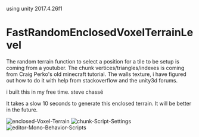 using unity 2017.4.26f1
# FastRandomEnclosedVoxelTerrainLevel
The random terrain function to select a position for a tile to be setup is coming from a youtuber. The chunk vertices/triangles/indexes is coming from Craig Perko's old minecraft tutorial. The walls texture, i have figured out how to do it with help from stackoverflow and the unity3d forums.

i built this in my free time.
steve chassé

It takes a slow 10 seconds to generate this enclosed terrain. It will be better in the future.

<img src="https://i.ibb.co/9grgr80/enclosed-Voxel-Terrain.png" alt="enclosed-Voxel-Terrain" border="0">
<img src="https://i.ibb.co/SdCyG8v/chunk-Script-Settings.png" alt="chunk-Script-Settings" border="0">
<img src="https://i.ibb.co/BqWyjVw/editor-Mono-Behavior-Scripts.png" alt="editor-Mono-Behavior-Scripts" border="0">
